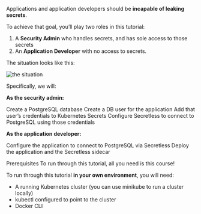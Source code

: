 
Applications and application developers should be **incapable of leaking secrets**.

To achieve that goal, you’ll play two roles in this tutorial:

1. A **Security Admin** who handles secrets, and has sole access to those secrets
2. An **Application Developer** with no access to secrets.

The situation looks like this:

![the situation](https://secretless.io/img/secretless_overview.jpg)

Specifically, we will:

**As the security admin:**

Create a PostgreSQL database
Create a DB user for the application
Add that user’s credentials to Kubernetes Secrets
Configure Secretless to connect to PostgreSQL using those credentials

**As the application developer:**

Configure the application to connect to PostgreSQL via Secretless
Deploy the application and the Secretless sidecar

Prerequisites
To run through this tutorial, all you need is this course!

To run through this tutorial **in your own environment**, you will need:

- A running Kubernetes cluster (you can use minikube to run a cluster locally)
- kubectl configured to point to the cluster
- Docker CLI
